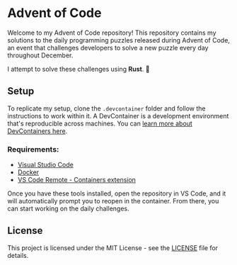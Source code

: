 # Advent of Code

Welcome to my Advent of Code repository! This repository contains my solutions to the daily programming puzzles released during Advent of Code, an event that challenges developers to solve a new puzzle every day throughout December. 

I attempt to solve these challenges using **Rust**. 🦀

## Setup

To replicate my setup, clone the `.devcontainer` folder and follow the instructions to work within it. A DevContainer is a development environment that's reproducible across machines. You can [learn more about DevContainers here](https://code.visualstudio.com/docs/devcontainers/containers).

### Requirements:
- [Visual Studio Code](https://code.visualstudio.com/)
- [Docker](https://www.docker.com/get-started)
- [VS Code Remote - Containers extension](https://marketplace.visualstudio.com/items?itemName=ms-vscode-remote.remote-containers)

Once you have these tools installed, open the repository in VS Code, and it will automatically prompt you to reopen in the container. From there, you can start working on the daily challenges.

## License

This project is licensed under the MIT License - see the [LICENSE](./LICENSE.txt) file for details.


